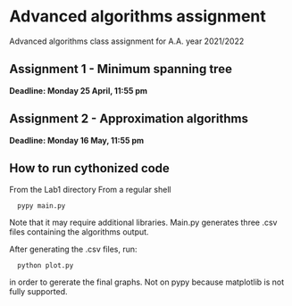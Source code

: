 # Advanced algorithms assignment
Advanced algorithms class assignment for A.A. year 2021/2022

## Assignment 1 - Minimum spanning tree
**Deadline: Monday 25 April, 11:55 pm**
## Assignment 2 - Approximation algorithms
**Deadline: Monday 16 May, 11:55 pm**

## How to run cythonized code

 From the Lab1 directory
 From a regular shell

	  pypy main.py 

 Note that it may require additional libraries.
 Main.py generates three .csv files containing the algorithms output.

 After generating the .csv files, run:

      python plot.py

 in order to gererate the final graphs.
 Not on pypy because matplotlib is not fully supported.
